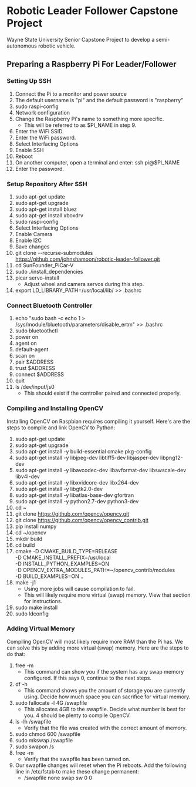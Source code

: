 # Robotic Leader Follower Capstone Project
Wayne State University Senior Capstone Project to develop a semi-autonomous robotic vehicle.

## Preparing a Raspberry Pi For Leader/Follower
### Setting Up SSH
1. Connect the Pi to a monitor and power source
2. The default username is "pi" and the default password is "raspberry"
3. sudo raspi-config
4. Network configuration
5. Change the Raspberry Pi's name to something more specific.
   * This will be referred to as $PI_NAME in step 9.
6. Enter the WiFi SSID.
7. Enter the WiFi password.
8. Select Interfacing Options
9. Enable SSH
10. Reboot
11. On another computer, open a terminal and enter: ssh pi@$PI_NAME
12. Enter the password.

### Setup Repository After SSH
1. sudo apt-get update
2. sudo apt-get upgrade
3. sudo apt-get install bluez
4. sudo apt-get install xboxdrv
5. sudo raspi-config
6. Select Interfacing Options
7. Enable Camera
8. Enable I2C
9. Save changes
10. git clone --recurse-submodules https://github.com/johnshamoon/robotic-leader-follower.git
11. cd SunFounder_PiCar-V
12. sudo ./install_dependencies
13. picar servo-install
    * Adjust wheel and camera servos during this step.
14. export LD_LIBRARY_PATH=/usr/local/lib/ >> .bashrc

### Connect Bluetooth Controller
1. echo "sudo bash -c echo 1 > /sys/module/bluetooth/parameters/disable_ertm" >> .bashrc 
2. sudo bluetoothctl
3. power on
4. agent on
5. default-agent
6. scan on
7. pair $ADDRESS
8. trust $ADDRESS
9. connect $ADDRESS
10. quit
11. ls /dev/input/js0
    * This should exist if the controller paired and connected properly.

### Compiling and Installing OpenCV
Installing OpenCV on Raspbian requires compiling it yourself. Here's are the steps to compile and link OpenCV to Python:
1. sudo apt-get update
2. sudo apt-get upgrade
3. sudo apt-get install -y build-essential cmake pkg-config
4. sudo apt-get install -y libjpeg-dev libtiff5-dev libjasper-dev libpng12-dev
5. sudo apt-get install -y libavcodec-dev libavformat-dev libswscale-dev libv4l-dev
6. sudo apt-get install -y libxvidcore-dev libx264-dev
7. sudo apt-get install -y libgtk2.0-dev
8. sudo apt-get install -y libatlas-base-dev gfortran
9. sudo apt-get install -y python2.7-dev python3-dev
10. cd ~
11. git clone https://github.com/opencv/opencv.git
12. git clone https://github.com/opencv/opencv_contrib.git
13. pip install numpy
14. cd ~/opencv
15. mkdir build
16. cd build
17. cmake -D CMAKE_BUILD_TYPE=RELEASE \
    -D CMAKE_INSTALL_PREFIX=/usr/local \
    -D INSTALL_PYTHON_EXAMPLES=ON \
    -D OPENCV_EXTRA_MODULES_PATH=~/opencv_contrib/modules \
    -D BUILD_EXAMPLES=ON ..
18. make -j1
    * Using more jobs will cause compilation to fail.
    * This will likely require more virtual (swap) memory. View that section for instructions.
19. sudo make install
20. sudo ldconfig

### Adding Virtual Memory
Compiling OpenCV will most likely require more RAM than the Pi has. We can solve this by adding more virtual (swap) memory. Here are the steps to do that:
1. free -m
   * This command can show you if the system has any swap memory configured. If this says 0, continue to the next steps.
2. df -h
   * This command shows you the amount of storage you are currently using. Decide how much space you can sacrifice for virtual memory.
3. sudo fallocate -l 4G /swapfile
   * This allocates 4GB to the swapfile. Decide what number is best for you. 4 should be plenty to compile OpenCV.
4. ls -lh /swapfile
   * Verify that the file was created with the correct amount of memory.
5. sudo chmod 600 /swapfile
6. sudo mkswap /swapfile
7. sudo swapon /s
8. free -m
   * Verify that the swapfile has been turned on.
9. Our swapfile changes will reset when the Pi reboots. Add the following line in /etc/fstab to make these change permanent:
   * /swapfile none swap sw 0 0
